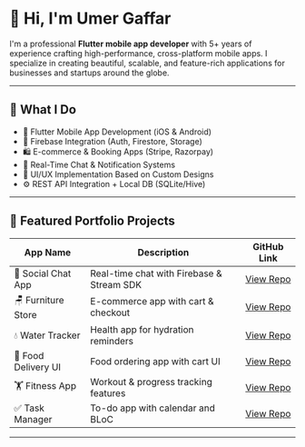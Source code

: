 # 👋 Hi, I'm Umer Gaffar

I'm a professional **Flutter mobile app developer** with 5+ years of experience crafting high-performance, cross-platform mobile apps. I specialize in creating beautiful, scalable, and feature-rich applications for businesses and startups around the globe.

---

## 💼 What I Do

- 📱 Flutter Mobile App Development (iOS & Android)
- 🔐 Firebase Integration (Auth, Firestore, Storage)
- 🛍️ E-commerce & Booking Apps (Stripe, Razorpay)
- 💬 Real-Time Chat & Notification Systems
- 🎯 UI/UX Implementation Based on Custom Designs
- ⚙️ REST API Integration + Local DB (SQLite/Hive)

---

## 🚀 Featured Portfolio Projects

| App Name | Description | GitHub Link |
|----------|-------------|-------------|
| 💬 Social Chat App | Real-time chat with Firebase & Stream SDK | [View Repo](https://github.com/ugaffar/flutter_social_chat) |
| 🪑 Furniture Store | E-commerce app with cart & checkout | [View Repo](https://github.com/ugaffar/FlutterFurnitureApp) |
| 💧 Water Tracker | Health app for hydration reminders | [View Repo](https://github.com/ugaffar/watermaniac) |
| 🍔 Food Delivery UI | Food ordering app with cart UI | [View Repo](https://github.com/ugaffar/flutter-food-delivery-app-ui) |
| 🏋️ Fitness App | Workout & progress tracking features | [View Repo](https://github.com/ugaffar/FitnessApp) |
| ✅ Task Manager | To-do app with calendar and BLoC | [View Repo](https://github.com/ugaffar/Task_manager_application) |

---



